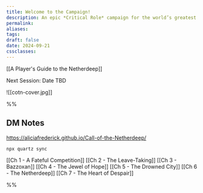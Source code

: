 ```yaml
---
title: Welcome to the Campaign!
description: An epic *Critical Role* campaign for the world’s greatest roleplaying game.
permalink: 
aliases: 
tags: 
draft: false
date: 2024-09-21
cssclasses:
---
```

[[A Player's Guide to the Netherdeep]] 

Next Session: Date TBD

![[cotn-cover.jpg]] 



%%
## DM Notes

https://aliciafrederick.github.io/Call-of-the-Netherdeep/ 

`npx quartz sync`

[[Ch 1 - A Fateful Competition]] 
[[Ch 2 - The Leave-Taking]] 
[[Ch 3 - Bazzoxan]] 
[[Ch 4 - The Jewel of Hope]] 
[[Ch 5 - The Drowned City]] 
[[Ch 6 - The Netherdeep]] 
[[Ch 7 - The Heart of Despair]] 

%%
